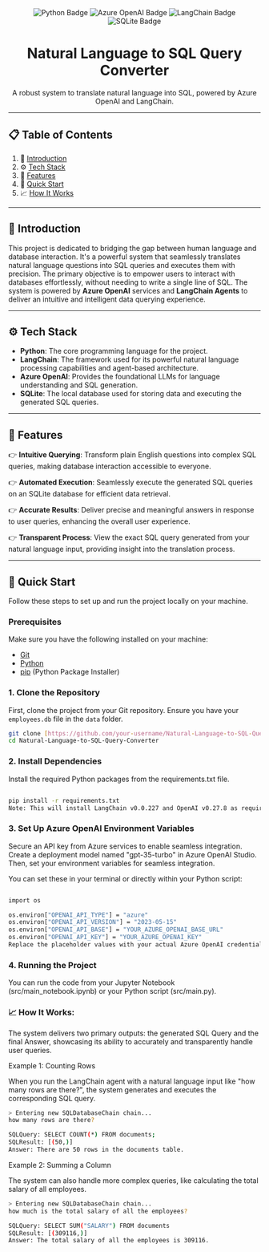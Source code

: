 <div align="center">
  

  <div>
    <img src="https://img.shields.io/badge/Python-black?style=for-the-badge&logoColor=white&logo=python&color=3776AB" alt="Python Badge" />
    <img src="https://img.shields.io/badge/Azure_OpenAI-black?style=for-the-badge&logoColor=white&logo=openai&color=0078D4" alt="Azure OpenAI Badge" />
    <img src="https://img.shields.io/badge/LangChain-black?style=for-the-badge&logoColor=white&logo=chainlink&color=007a82" alt="LangChain Badge" />
    <img src="https://img.shields.io/badge/SQLite-black?style=for-the-badge&logoColor=white&logo=sqlite&color=003B57" alt="SQLite Badge" />
  </div>

  <h1 align="center">Natural Language to SQL Query Converter</h1>
  <p align="center">A robust system to translate natural language into SQL, powered by Azure OpenAI and LangChain.</p>

</div>

---

## 📋 <a name="table">Table of Contents</a>

1. 🤖 [Introduction](#introduction)
2. ⚙️ [Tech Stack](#tech-stack)
3. 🔋 [Features](#features)
4. 🤸 [Quick Start](#quick-start)
5. 📈 [How It Works](#how-it-works)

---

## <a name="introduction">🤖 Introduction</a>

This project is dedicated to bridging the gap between human language and database interaction. It's a powerful system that seamlessly translates natural language questions into SQL queries and executes them with precision. The primary objective is to empower users to interact with databases effortlessly, without needing to write a single line of SQL. The system is powered by **Azure OpenAI** services and **LangChain Agents** to deliver an intuitive and intelligent data querying experience.

---

## <a name="tech-stack">⚙️ Tech Stack</a>

* **Python**: The core programming language for the project.
* **LangChain**: The framework used for its powerful natural language processing capabilities and agent-based architecture.
* **Azure OpenAI**: Provides the foundational LLMs for language understanding and SQL generation.
* **SQLite**: The local database used for storing data and executing the generated SQL queries.

---

## <a name="features">🔋 Features</a>

👉 **Intuitive Querying**: Transform plain English questions into complex SQL queries, making database interaction accessible to everyone.

👉 **Automated Execution**: Seamlessly execute the generated SQL queries on an SQLite database for efficient data retrieval.

👉 **Accurate Results**: Deliver precise and meaningful answers in response to user queries, enhancing the overall user experience.

👉 **Transparent Process**: View the exact SQL query generated from your natural language input, providing insight into the translation process.

---

## <a name="quick-start">🤸 Quick Start</a>

Follow these steps to set up and run the project locally on your machine.

### Prerequisites

Make sure you have the following installed on your machine:
* [Git](https://git-scm.com/)
* [Python](https://www.python.org/downloads/)
* [pip](https://pip.pypa.io/en/stable/installation/) (Python Package Installer)

### 1. Clone the Repository

First, clone the project from your Git repository. Ensure you have your `employees.db` file in the `data` folder.
```bash
git clone [https://github.com/your-username/Natural-Language-to-SQL-Query-Converter.git](https://github.com/your-username/Natural-Language-to-SQL-Query-Converter.git)
cd Natural-Language-to-SQL-Query-Converter
```
### 2. Install Dependencies
Install the required Python packages from the requirements.txt file.

```bash

pip install -r requirements.txt
Note: This will install LangChain v0.0.227 and OpenAI v0.27.8 as required.
```

### 3. Set Up Azure OpenAI Environment Variables
Secure an API key from Azure services to enable seamless integration. Create a deployment model named "gpt-35-turbo" in Azure OpenAI Studio. Then, set your environment variables for seamless integration.

You can set these in your terminal or directly within your Python script:

```bash

import os

os.environ["OPENAI_API_TYPE"] = "azure"
os.environ["OPENAI_API_VERSION"] = "2023-05-15"
os.environ["OPENAI_API_BASE"] = "YOUR_AZURE_OPENAI_BASE_URL"
os.environ["OPENAI_API_KEY"] = "YOUR_AZURE_OPENAI_KEY"
Replace the placeholder values with your actual Azure OpenAI credentials.
```
### 4. Running the Project
You can run the code from your Jupyter Notebook (src/main_notebook.ipynb) or your Python script (src/main.py).

### 📈 How It Works:
The system delivers two primary outputs: the generated SQL Query and the final Answer, showcasing its ability to accurately and transparently handle user queries.

Example 1: Counting Rows

When you run the LangChain agent with a natural language input like "how many rows are there?", the system generates and executes the corresponding SQL query.
```bash
> Entering new SQLDatabaseChain chain...
how many rows are there?

SQLQuery: SELECT COUNT(*) FROM documents;
SQLResult: [(50,)]
Answer: There are 50 rows in the documents table.
```
Example 2: Summing a Column

The system can also handle more complex queries, like calculating the total salary of all employees.
```bash
> Entering new SQLDatabaseChain chain...
how much is the total salary of all the employees?

SQLQuery: SELECT SUM("SALARY") FROM documents
SQLResult: [(309116,)]
Answer: The total salary of all the employees is 309116.